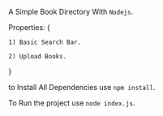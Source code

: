 A Simple Book Directory With `Nodejs`.

Properties: {

    1) Basic Search Bar.
    
    2) Upload Books.
    
}


to Install All Dependencies use `npm install`.


To Run the project use `node index.js`.
